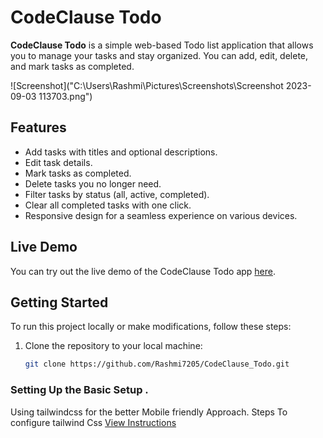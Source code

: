 # CodeClause Todo

**CodeClause Todo** is a simple web-based Todo list application that allows you to manage your tasks and stay organized. You can add, edit, delete, and mark tasks as completed.

![Screenshot]("C:\Users\Rashmi\Pictures\Screenshots\Screenshot 2023-09-03 113703.png")

## Features

- Add tasks with titles and optional descriptions.
- Edit task details.
- Mark tasks as completed.
- Delete tasks you no longer need.
- Filter tasks by status (all, active, completed).
- Clear all completed tasks with one click.
- Responsive design for a seamless experience on various devices.

## Live Demo

You can try out the live demo of the CodeClause Todo app [here](https://rashmi7205.github.io/CodeClause_Todo/).

## Getting Started

To run this project locally or make modifications, follow these steps:

1. Clone the repository to your local machine:

   ```bash
   git clone https://github.com/Rashmi7205/CodeClause_Todo.git

### Setting Up the Basic Setup .
Using tailwindcss for the better Mobile friendly Approach.
Steps To configure tailwind Css 
[View Instructions](https://tailwindcss.com/docs/installation)